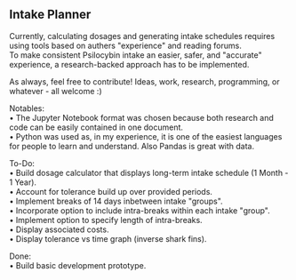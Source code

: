 ## Intake Planner

Currently, calculating dosages and generating intake schedules requires using tools based on authers "experience" and reading forums.  
To make consistent Psilocybin intake an easier, safer, and "accurate" experience, a research-backed approach has to be implemented.

As always, feel free to contribute! Ideas, work, research, programming, or whatever - all welcome :)

Notables:  
• The Jupyter Notebook format was chosen because both research and code can be easily contained in one document.     
• Python was used as, in my experience, it is one of the easiest languages for people to learn and understand. Also Pandas is great with data.

To-Do:  
• Build dosage calculator that displays long-term intake schedule (1 Month - 1 Year).  
• Account for tolerance build up over provided periods.  
• Implement breaks of 14 days inbetween intake "groups".  
• Incorporate option to include intra-breaks within each intake "group".  
• Implement option to specify length of intra-breaks.  
• Display associated costs.  
• Display tolerance vs time graph (inverse shark fins).  

Done:  
• Build basic development prototype.
